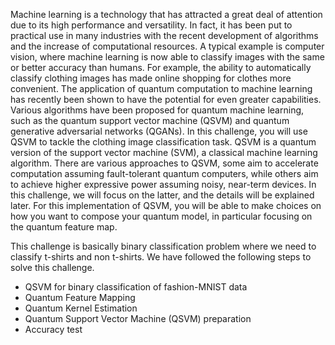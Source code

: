 

Machine learning is a technology that has attracted a great deal of attention due to its high performance and versatility. In fact, it has been put to practical use in many industries with the recent development of algorithms and the increase of computational resources. A typical example is computer vision, where machine learning is now able to classify images with the same or better accuracy than humans. For example, the ability to automatically classify clothing images has made online shopping for clothes more convenient.
The application of quantum computation to machine learning has recently been shown to have the potential for even greater capabilities. Various algorithms have been proposed for quantum machine learning, such as the quantum support vector machine (QSVM) and quantum generative adversarial networks (QGANs). In this challenge, you will use QSVM to tackle the clothing image classification task.
QSVM is a quantum version of the support vector machine (SVM), a classical machine learning algorithm. There are various approaches to QSVM, some aim to accelerate computation assuming fault-tolerant quantum computers, while others aim to achieve higher expressive power assuming noisy, near-term devices. In this challenge, we will focus on the latter, and the details will be explained later.
For this implementation of QSVM, you will be able to make choices on how you want to compose your quantum model, in particular focusing on the quantum feature map. 

This challenge is basically binary classification problem where we need to classify t-shirts and non t-shirts. We have followed the following steps to solve this challenge.
* QSVM for binary classification of fashion-MNIST data
* Quantum Feature Mapping
* Quantum Kernel Estimation
* Quantum Support Vector Machine (QSVM) preparation
* Accuracy test
